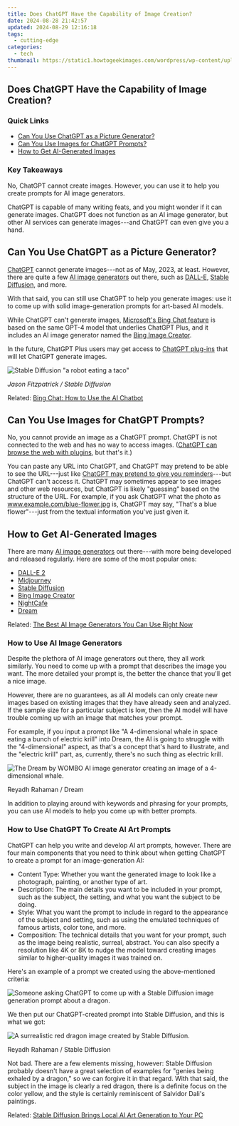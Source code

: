 ```yaml
---
title: Does ChatGPT Have the Capability of Image Creation?
date: 2024-08-28 21:42:57
updated: 2024-08-29 12:16:18
tags:
  - cutting-edge
categories:
  - tech
thumbnail: https://static1.howtogeekimages.com/wordpress/wp-content/uploads/2023/04/52753340574_45ac31aaef_o.jpg
---
```


## Does ChatGPT Have the Capability of Image Creation?

### Quick Links

* [Can You Use ChatGPT as a Picture Generator?](https://win-dash.techidaily.com/how-to-find-and-install-updated-epson-wf-3520-drivers-for-windows-computers-step-by-step-instructions/)
* [Can You Use Images for ChatGPT Prompts?](https://extra-information.techidaily.com/peek-through-the-curtain-viewers-disguised-commentaries/)
* [How to Get AI-Generated Images](https://location-social.techidaily.com/how-to-change-honor-100-location-on-skout-drfone-by-drfone-virtual-android/)

### Key Takeaways

 No, ChatGPT cannot create images. However, you can use it to help you create prompts for AI image generators.

 ChatGPT is capable of many writing feats, and you might wonder if it can generate images. ChatGPT does not function as an AI image generator, but other AI services can generate images---and ChatGPT can even give you a hand.

##  Can You Use ChatGPT as a Picture Generator?

[ChatGPT](https://extra-resources.techidaily.com/new-capture-clarity-editing-insights-for-professional-results/) cannot generate images---not as of May, 2023, at least. However, there are quite a few [AI image generators](https://fox-info.techidaily.com/new-synthesize-stellar-titles-using-ai-insights/) out there, such as [DALL-E](https://facebook-video-content.techidaily.com/2024-approved-social-networking-101-registering-with-facebook/), [Stable Diffusion](https://unlock-android.techidaily.com/7-ways-to-unlock-a-locked-xiaomi-redmi-k70-phone-by-drfone-android/), and more.

 With that said, you can still use ChatGPT to help you generate images: use it to come up with solid image-generation prompts for art-based AI models.

 While ChatGPT can't generate images, [Microsoft's Bing Chat feature](https://facebook-video-recording.techidaily.com/new-in-2024-the-insiders-look-at-securing-fb-status-videos/) is based on the same GPT-4 model that underlies ChatGPT Plus, and it includes an AI image generator named the [Bing Image Creator](https://facebook-video-content.techidaily.com/2024-approved-social-networking-101-registering-with-facebook/).

 In the future, ChatGPT Plus users may get access to [ChatGPT plug-ins](https://fox-glue.techidaily.com/new-in-2024-begin-your-editing-journey-adopting-movie-maker-for-w11/) that will let ChatGPT generate images.

![Stable Diffusion "a robot eating a taco"](https://static1.howtogeekimages.com/wordpress/wp-content/uploads/2022/09/stable-diffusion.png) 

_Jason Fitzpatrick / Stable Diffusion_

Related: [Bing Chat: How to Use the AI Chatbot](https://facebook-video-recording.techidaily.com/new-in-2024-the-insiders-look-at-securing-fb-status-videos/) 

##  Can You Use Images for ChatGPT Prompts?

 No, you cannot provide an image as a ChatGPT prompt. ChatGPT is not connected to the web and has no way to access images. ([ChatGPT can browse the web with plugins](https://fox-glue.techidaily.com/new-in-2024-begin-your-editing-journey-adopting-movie-maker-for-w11/), but that's it.)

 You can paste any URL into ChatGPT, and ChatGPT may pretend to be able to see the URL---just like [ChatGPT may pretend to give you reminders](https://vp-tips.techidaily.com/2024-approved-navigating-through-linkedin-account-termination-procedures/)\---but ChatGPT can't access it. ChatGPT may sometimes appear to see images and other web resources, but ChatGPT is likely "guessing" based on the structure of the URL. For example, if you ask ChatGPT what the photo as www.example.com/blue-flower.jpg is, ChatGPT may say, "That's a blue flower"---just from the textual information you've just given it.

##  How to Get AI-Generated Images

 There are many [AI image generators](https://fox-info.techidaily.com/new-synthesize-stellar-titles-using-ai-insights/) out there---with more being developed and released regularly. Here are some of the most popular ones:

* [DALL-E 2](https://labs.openai.com/)
* [Midjourney](https://docs.midjourney.com/docs/quick-start)
* [Stable Diffusion](https://stablediffusionweb.com/#demo)
* [Bing Image Creator](https://www.bing.com/create)
* [NightCafe](https://nightcafe.studio/)
* [Dream](https://dream.ai/create)

Related: [The Best AI Image Generators You Can Use Right Now](https://fox-info.techidaily.com/new-synthesize-stellar-titles-using-ai-insights/) 

###  How to Use AI Image Generators

 Despite the plethora of AI image generators out there, they all work similarly. You need to come up with a prompt that describes the image you want. The more detailed your prompt is, the better the chance that you'll get a nice image.

 However, there are no guarantees, as all AI models can only create new images based on existing images that they have already seen and analyzed. If the sample size for a particular subject is low, then the AI model will have trouble coming up with an image that matches your prompt.

 For example, if you input a prompt like "A 4-dimensional whale in space eating a bunch of electric krill" into Dream, the AI is going to struggle with the "4-dimensional" aspect, as that's a concept that's hard to illustrate, and the "electric krill" part, as, currently, there's no such thing as electric krill.

![The Dream by WOMBO AI image generator creating an image of a 4-dimensional whale.](https://static1.howtogeekimages.com/wordpress/wp-content/uploads/2023/04/dream-ia-generator-making-an-image-of-a-4-dimensional-whale.png) 

Reyadh Rahaman / Dream

 In addition to playing around with keywords and phrasing for your prompts, you can use AI models to help you come up with better prompts.

###  How to Use ChatGPT To Create AI Art Prompts

 ChatGPT can help you write and develop AI art prompts, however. There are four main components that you need to think about when getting ChatGPT to create a prompt for an image-generation AI:

* Content Type: Whether you want the generated image to look like a photograph, painting, or another type of art.
* Description: The main details you want to be included in your prompt, such as the subject, the setting, and what you want the subject to be doing.
* Style: What you want the prompt to include in regard to the appearance of the subject and setting, such as using the emulated techniques of famous artists, color tone, and more.
* Composition: The technical details that you want for your prompt, such as the image being realistic, surreal, abstract. You can also specify a resolution like 4K or 8K to nudge the model toward creating images similar to higher-quality images it was trained on.

 Here's an example of a prompt we created using the above-mentioned criteria:

![Someone asking ChatGPT to come up with a Stable Diffusion image generation prompt about a dragon.](https://static1.howtogeekimages.com/wordpress/wp-content/uploads/2023/04/chatgpt-ai-art-prompt.png) 

 We then put our ChatGPT-created prompt into Stable Diffusion, and this is what we got:

![A surrealistic red dragon image created by Stable Diffusion.](https://static1.howtogeekimages.com/wordpress/wp-content/uploads/2023/04/ai-dragon.png) 

Reyadh Rahaman / Stable Diffusion

 Not bad. There are a few elements missing, however: Stable Diffusion probably doesn't have a great selection of examples for "genies being exhaled by a dragon," so we can forgive it in that regard. With that said, the subject in the image is clearly a red dragon, there is a definite focus on the color yellow, and the style is certainly reminiscent of Salvidor Dali's paintings.

Related: [Stable Diffusion Brings Local AI Art Generation to Your PC](https://extra-information.techidaily.com/5-highest-rated-vr-gear-for-uavs-for-2024/)

<ins class="adsbygoogle"
     style="display:block"
     data-ad-format="autorelaxed"
     data-ad-client="ca-pub-7571918770474297"
     data-ad-slot="1223367746"></ins>



<ins class="adsbygoogle"
     style="display:block"
     data-ad-client="ca-pub-7571918770474297"
     data-ad-slot="8358498916"
     data-ad-format="auto"
     data-full-width-responsive="true"></ins>
